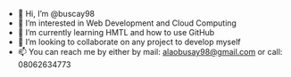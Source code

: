 - 👋 Hi, I’m @buscay98
- 👀 I’m interested in Web Development and Cloud Computing
- 🌱 I’m currently learning HMTL and how to use GitHub
- 💞️ I’m looking to collaborate on any project to develop myself
- 📫 You can reach me by either by mail: alaobusay98@gmail.com or call: 08062634773

<!---
buscay98/buscay98 is a ✨ special ✨ repository because its `README.md` (this file) appears on your GitHub profile.
You can click the Preview link to take a look at your changes.
--->
